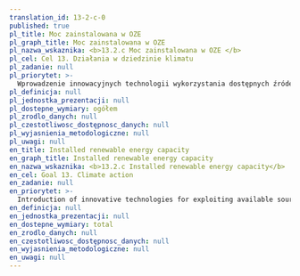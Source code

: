 ```yaml
---
translation_id: 13-2-c-0
published: true
pl_title: Moc zainstalowana w OZE
pl_graph_title: Moc zainstalowana w OZE
pl_nazwa_wskaznika: <b>13.2.c Moc zainstalowana w OZE </b>
pl_cel: Cel 13. Działania w dziedzinie klimatu
pl_zadanie: null
pl_priorytet: >-
  Wprowadzenie innowacyjnych technologii wykorzystania dostępnych źródeł energii, w tym rozwój geotermii
pl_definicja: null
pl_jednostka_prezentacji: null
pl_dostepne_wymiary: ogółem
pl_zrodlo_danych: null
pl_czestotliwosc_dostępnosc_danych: null
pl_wyjasnienia_metodologiczne: null
pl_uwagi: null
en_title: Installed renewable energy capacity
en_graph_title: Installed renewable energy capacity
en_nazwa_wskaznika: <b>13.2.c Installed renewable energy capacity</b>
en_cel: Goal 13. Climate action
en_zadanie: null
en_priorytet: >-
  Introduction of innovative technologies for exploiting available sources of energy, including development of geothermy
en_definicja: null
en_jednostka_prezentacji: null
en_dostepne_wymiary: total
en_zrodlo_danych: null
en_czestotliwosc_dostępnosc_danych: null
en_wyjasnienia_metodologiczne: null
en_uwagi: null
---
```

